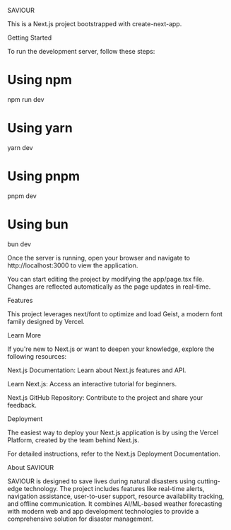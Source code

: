 SAVIOUR

This is a Next.js project bootstrapped with create-next-app.

Getting Started

To run the development server, follow these steps:

# Using npm
npm run dev

# Using yarn
yarn dev

# Using pnpm
pnpm dev

# Using bun
bun dev

Once the server is running, open your browser and navigate to http://localhost:3000 to view the application.

You can start editing the project by modifying the app/page.tsx file. Changes are reflected automatically as the page updates in real-time.

Features

This project leverages next/font to optimize and load Geist, a modern font family designed by Vercel.

Learn More

If you're new to Next.js or want to deepen your knowledge, explore the following resources:

Next.js Documentation: Learn about Next.js features and API.

Learn Next.js: Access an interactive tutorial for beginners.

Next.js GitHub Repository: Contribute to the project and share your feedback.

Deployment

The easiest way to deploy your Next.js application is by using the Vercel Platform, created by the team behind Next.js.

For detailed instructions, refer to the Next.js Deployment Documentation.

About SAVIOUR

SAVIOUR is designed to save lives during natural disasters using cutting-edge technology. The project includes features like real-time alerts, navigation assistance, user-to-user support, resource availability tracking, and offline communication. It combines AI/ML-based weather forecasting with modern web and app development technologies to provide a comprehensive solution for disaster management.

